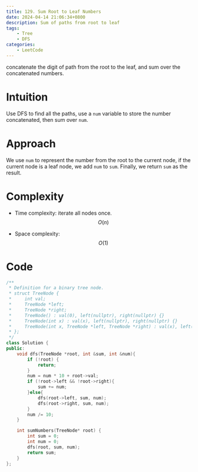 ```yaml
---
title: 129. Sum Root to Leaf Numbers
date: 2024-04-14 21:06:34+0800
description: Sum of paths from root to leaf
tags: 
    - Tree
    - DFS
categories:
    - LeetCode
---
```


concatenate the digit of path from the root to the leaf, and sum over the concatenated numbers.


# Intuition
Use DFS to find all the paths, use a `num` variable to store the number concatenated, then sum over `num`.

# Approach
We use `num` to represent the number from the root to the current node, if the current node is a leaf node,
we add `num` to `sum`. Finally, we return `sum` as the result.

# Complexity
- Time complexity: iterate all nodes once.
$$O(n)$$ 

- Space complexity:
$$O(1)$$

# Code
```c++
/**
 * Definition for a binary tree node.
 * struct TreeNode {
 *     int val;
 *     TreeNode *left;
 *     TreeNode *right;
 *     TreeNode() : val(0), left(nullptr), right(nullptr) {}
 *     TreeNode(int x) : val(x), left(nullptr), right(nullptr) {}
 *     TreeNode(int x, TreeNode *left, TreeNode *right) : val(x), left(left), right(right) {}
 * };
 */
class Solution {
public:
    void dfs(TreeNode *root, int &sum, int &num){
        if (!root) {
            return;
        }
        num = num * 10 + root->val;
        if (!root->left && !root->right){
            sum += num;
        }else{
            dfs(root->left, sum, num);
            dfs(root->right, sum, num);
        }
        num /= 10;
    }

    int sumNumbers(TreeNode* root) {
        int sum = 0;
        int num = 0;
        dfs(root, sum, num);
        return sum;
    }
};
```